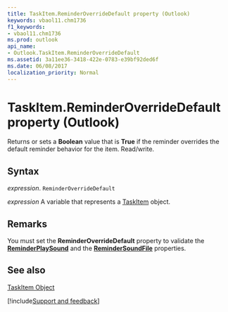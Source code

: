 ```yaml
---
title: TaskItem.ReminderOverrideDefault property (Outlook)
keywords: vbaol11.chm1736
f1_keywords:
- vbaol11.chm1736
ms.prod: outlook
api_name:
- Outlook.TaskItem.ReminderOverrideDefault
ms.assetid: 3a11ee36-3418-422e-0783-e39bf92ded6f
ms.date: 06/08/2017
localization_priority: Normal
---
```



# TaskItem.ReminderOverrideDefault property (Outlook)

Returns or sets a  **Boolean** value that is **True** if the reminder overrides the default reminder behavior for the item. Read/write.


## Syntax

_expression_. `ReminderOverrideDefault`

_expression_ A variable that represents a [TaskItem](Outlook.TaskItem.md) object.


## Remarks

You must set the  **ReminderOverrideDefault** property to validate the **[ReminderPlaySound](Outlook.TaskItem.ReminderPlaySound.md)** and the **[ReminderSoundFile](Outlook.TaskItem.ReminderSoundFile.md)** properties.


## See also


[TaskItem Object](Outlook.TaskItem.md)

[!include[Support and feedback](~/includes/feedback-boilerplate.md)]